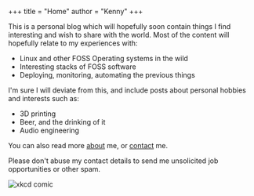 +++
title = "Home"
author = "Kenny"
+++

This is a personal blog which will hopefully soon contain things I find interesting and wish to share with the world.
Most of the content will hopefully relate to my experiences with:
- Linux and other FOSS Operating systems in the wild
- Interesting stacks of FOSS software
- Deploying, monitoring, automating the previous things

I'm sure I will deviate from this, and include posts about personal hobbies and interests such as:
- 3D printing
- Beer, and the drinking of it
- Audio engineering


You can also read more [about](/about/) me, or [contact](/contact) me.

Please don't abuse my contact details to send me unsolicited job opportunities or other spam.

![xkcd comic](https://imgs.xkcd.com/comics/email_reply.png)
